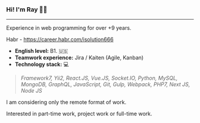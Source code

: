 ### Hi! I'm Ray 👋✨
***

Experience in web programming for over +9 years.

Habr - https://career.habr.com/isolution666

* **English level:**  B1. 🇺🇸
* **Teamwork experience:**  Jira / Kaiten (Agile, Kanban) 
* **Technology stack:**  💻
> *Framework7, Yii2, React.JS, Vue.JS, Socket.IO,
Python, MySQL, MongoDB, GraphQL, JavaScript, Git, Gulp,
Webpack, PHP7, Next JS, Node JS*

I am considering only the remote format of work.

Interested in part-time work, project work or full-time work.

